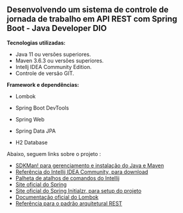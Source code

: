 ## Desenvolvendo um sistema de controle de jornada de trabalho em API REST com Spring Boot - Java Developer DIO



**Tecnologias utilizadas:**

- Java 11 ou versões superiores.
- Maven 3.6.3 ou versões superiores.
- Intellj IDEA Community Edition.
- Controle de versão GIT.



**Framework e dependências:**

- Lombok

- Spring Boot DevTools

- Spring Web

- Spring Data JPA

- H2 Database

  


Abaixo, seguem links sobre o projeto :

- [SDKMan! para gerenciamento e instalação do Java e Maven](https://sdkman.io/)
- [Referência do Intellij IDEA Community, para download](https://www.jetbrains.com/idea/download)
- [Palheta de atalhos de comandos do Intellij](https://resources.jetbrains.com/storage/products/intellij-idea/docs/IntelliJIDEA_ReferenceCard.pdf)
- [Site oficial do Spring](https://spring.io/)
- [Site oficial do Spring Initialzr, para setup do projeto](https://start.spring.io/)
- [Documentação oficial do Lombok](https://projectlombok.org/)
- [Referência para o padrão arquitetural REST](https://restfulapi.net/)

